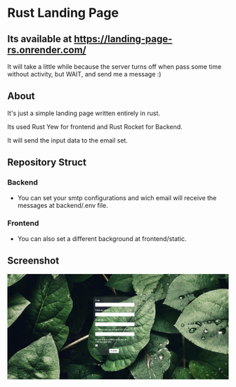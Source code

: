 # Rust Landing Page

## Its available at https://landing-page-rs.onrender.com/
It will take a little while because the server turns off when pass some time without activity, but WAIT, and send me a message :) 

## About

It's just a simple landing page written entirely in rust.

Its used Rust Yew for frontend and Rust Rocket for Backend.

It will send the input data to the email set.

## Repository Struct

### Backend
  - You can set your smtp configurations and wich email will receive the messages at backend/.env file.

### Frontend
  - You can also set a different background at frontend/static.



## Screenshot

![Screenshot do Projeto](frontend/screenshot/screenshot.png)

